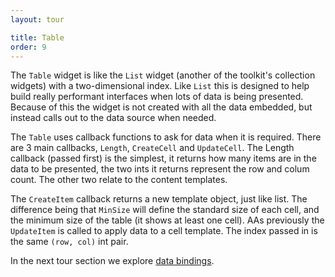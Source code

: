 ```yaml
---
layout: tour

title: Table
order: 9
---
```


The `Table` widget is like the `List` widget (another of the toolkit's collection widgets) with a two-dimensional index. 
Like `List` this is designed to help build really performant
interfaces when lots of data is being presented. 
Because of this the widget is not created with all the data embedded, but instead calls out to the data source when needed.

The `Table` uses callback functions to ask for data when it is required.
There are 3 main callbacks, `Length`, `CreateCell` and `UpdateCell`. The Length callback (passed first) is the simplest,
it returns how many items are in the data to be presented, the two ints it returns represent the row and colum count.
The other two relate to the content templates.

The `CreateItem` callback returns a new template object, just like list.
The difference being that `MinSize` will define the standard size of each cell, and the minimum size of the table (it shows at least one cell).
AAs previously the `UpdateItem` is called to apply data to a cell template. The index passed in is the same `(row, col)` int pair.

In the next tour section we explore [data bindings](/tour/binding/).

